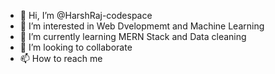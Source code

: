 - 👋 Hi, I’m @HarshRaj-codespace
- 👀 I’m interested in Web Dvelopmemt and Machine Learning
- 🌱 I’m currently learning MERN Stack and Data cleaning
- 💞️ I’m looking to collaborate
- 📫 How to reach me 


<!---
HarshRaj-codespace/HarshRaj-codespace is a ✨ special ✨ repository because its `README.md` (this file) appears on your GitHub profile.
You can click the Preview link to take a look at your changes.
--->
